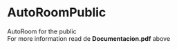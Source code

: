 # AutoRoomPublic
AutoRoom for the public <br>
For more information read de <b>Documentacion.pdf</b> above <br>
